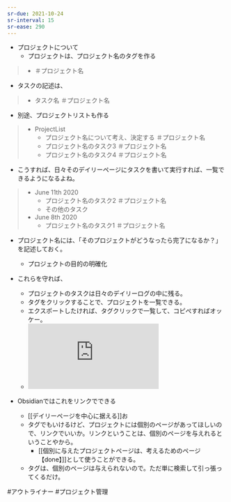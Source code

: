 ```yaml
---
sr-due: 2021-10-24
sr-interval: 15
sr-ease: 290
---
```


- プロジェクトについて
	- プロジェクトは、プロジェクト名のタグを作る

>- ＃プロジェクト名

- タスクの記述は、

> - タスク名 ＃プロジェクト名

- 別途、プロジェクトリストも作る

>- ProjectList
>	- プロジェクト名について考え、決定する ＃プロジェクト名
>	- プロジェクト名のタスク3 ＃プロジェクト名
>	- プロジェクト名のタスク4 ＃プロジェクト名 

- こうすれば、日々そのデイリーページにタスクを書いて実行すれば、一覧できるようになるよね。

>- June 11th 2020
>	- プロジェクト名のタスク2 ＃プロジェクト名 
>	- その他のタスク
>- June 8th 2020
>	- プロジェクト名のタスク1 ＃プロジェクト名 
　
- プロジェクト名には、「そのプロジェクトがどうなったら完了になるか？」を記述しておく。
	- プロジェクトの目的の明確化

- これらを守れば、
	- プロジェクトのタスクは日々のデイリーログの中に残る。
	- タグをクリックすることで、プロジェクトを一覧できる。
	- エクスポートしたければ、タグクリックで一覧して、コピぺすればオッケー。
	- ![](https://gyazo.com/73e9b5b0b2ae120670f4bc9211a05c27.img)

- Obsidianではこれをリンクでできる
	- [[デイリーページを中心に据える]]お
	- タグでもいけるけど、プロジェクトには個別のページがあってほしいので、リンクでいいか。リンクということは、個別のページを与えれるということやから。
		- [[個別に与えたプロジェクトページは、考えるためのページ【done】]]として使うことができる。
	- タグは、個別のページは与えられないので。ただ単に検索して引っ張ってくるだけ。

#アウトライナー #プロジェクト管理 